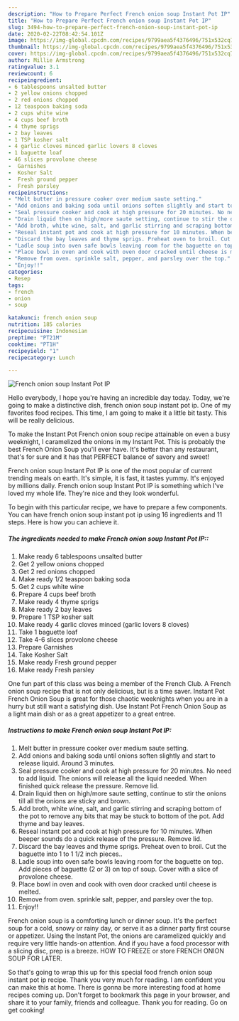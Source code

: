 ```yaml
---
description: "How to Prepare Perfect French onion soup Instant Pot IP"
title: "How to Prepare Perfect French onion soup Instant Pot IP"
slug: 3494-how-to-prepare-perfect-french-onion-soup-instant-pot-ip
date: 2020-02-22T08:42:54.101Z
image: https://img-global.cpcdn.com/recipes/9799aea5f4376496/751x532cq70/french-onion-soup-instant-pot-ip-recipe-main-photo.jpg
thumbnail: https://img-global.cpcdn.com/recipes/9799aea5f4376496/751x532cq70/french-onion-soup-instant-pot-ip-recipe-main-photo.jpg
cover: https://img-global.cpcdn.com/recipes/9799aea5f4376496/751x532cq70/french-onion-soup-instant-pot-ip-recipe-main-photo.jpg
author: Millie Armstrong
ratingvalue: 3.1
reviewcount: 6
recipeingredient:
- 6 tablespoons unsalted butter
- 2 yellow onions chopped
- 2 red onions chopped
- 12 teaspoon baking soda
- 2 cups white wine
- 4 cups beef broth
- 4 thyme sprigs
- 2 bay leaves
- 1 TSP kosher salt
- 4 garlic cloves minced garlic lovers 8 cloves
- 1 baguette loaf
- 46 slices provolone cheese
-  Garnishes
-  Kosher Salt
-  Fresh ground pepper
-  Fresh parsley
recipeinstructions:
- "Melt butter in pressure cooker over medium saute setting."
- "Add onions and baking soda until onions soften slightly and start to release liquid. Around 3 minutes."
- "Seal pressure cooker and cook at high pressure for 20 minutes. No need to add liquid. The onions will release all the liquid needed. When finished quick release the pressure. Remove lid."
- "Drain liquid then on high/more saute setting, continue to stir the onions till all the onions are sticky and brown."
- "Add broth, white wine, salt, and garlic stirring and scraping bottom of the pot to remove any bits that may be stuck to bottom of the pot. Add thyme and bay leaves."
- "Reseal instant pot and cook at high pressure for 10 minutes. When beeper sounds do a quick release of the pressure. Remove lid."
- "Discard the bay leaves and thyme sprigs. Preheat oven to broil. Cut the baguette into 1 to 1 1/2 inch pieces.."
- "Ladle soup into oven safe bowls leaving room for the baguette on top. Add pieces of baguette (2 or 3) on top of soup. Cover with a slice of provolone cheese."
- "Place bowl in oven and cook with oven door cracked until cheese is melted."
- "Remove from oven. sprinkle salt, pepper, and parsley over the top."
- "Enjoy!!"
categories:
- Resep
tags:
- french
- onion
- soup

katakunci: french onion soup
nutrition: 185 calories
recipecuisine: Indonesian
preptime: "PT21M"
cooktime: "PT1H"
recipeyield: "1"
recipecategory: Lunch

---
```



![French onion soup Instant Pot IP](https://img-global.cpcdn.com/recipes/9799aea5f4376496/751x532cq70/french-onion-soup-instant-pot-ip-recipe-main-photo.jpg)

Hello everybody, I hope you're having an incredible day today. Today, we're going to make a distinctive dish, french onion soup instant pot ip. One of my favorites food recipes. This time, I am going to make it a little bit tasty. This will be really delicious.

To make the Instant Pot French onion soup recipe attainable on even a busy weeknight, I caramelized the onions in my Instant Pot. This is probably the best French Onion Soup you&#39;ll ever have. It&#39;s better than any restaurant, that&#39;s for sure and it has that PERFECT balance of savory and sweet!

French onion soup Instant Pot IP is one of the most popular of current trending meals on earth. It's simple, it is fast, it tastes yummy. It's enjoyed by millions daily. French onion soup Instant Pot IP is something which I've loved my whole life. They're nice and they look wonderful.


To begin with this particular recipe, we have to prepare a few components. You can have french onion soup instant pot ip using 16 ingredients and 11 steps. Here is how you can achieve it.

##### The ingredients needed to make French onion soup Instant Pot IP::

1. Make ready 6 tablespoons unsalted butter
1. Get 2 yellow onions chopped
1. Get 2 red onions chopped
1. Make ready 1/2 teaspoon baking soda
1. Get 2 cups white wine
1. Prepare 4 cups beef broth
1. Make ready 4 thyme sprigs
1. Make ready 2 bay leaves
1. Prepare 1 TSP kosher salt
1. Make ready 4 garlic cloves minced (garlic lovers 8 cloves)
1. Take 1 baguette loaf
1. Take 4-6 slices provolone cheese
1. Prepare  Garnishes
1. Take  Kosher Salt
1. Make ready  Fresh ground pepper
1. Make ready  Fresh parsley


One fun part of this class was being a member of the French Club. A French onion soup recipe that is not only delicious, but is a time saver. Instant Pot French Onion Soup is great for those chaotic weeknights when you are in a hurry but still want a satisfying dish. Use Instant Pot French Onion Soup as a light main dish or as a great appetizer to a great entree. 

##### Instructions to make French onion soup Instant Pot IP:

1. Melt butter in pressure cooker over medium saute setting.
1. Add onions and baking soda until onions soften slightly and start to release liquid. Around 3 minutes.
1. Seal pressure cooker and cook at high pressure for 20 minutes. No need to add liquid. The onions will release all the liquid needed. When finished quick release the pressure. Remove lid.
1. Drain liquid then on high/more saute setting, continue to stir the onions till all the onions are sticky and brown.
1. Add broth, white wine, salt, and garlic stirring and scraping bottom of the pot to remove any bits that may be stuck to bottom of the pot. Add thyme and bay leaves.
1. Reseal instant pot and cook at high pressure for 10 minutes. When beeper sounds do a quick release of the pressure. Remove lid.
1. Discard the bay leaves and thyme sprigs. Preheat oven to broil. Cut the baguette into 1 to 1 1/2 inch pieces..
1. Ladle soup into oven safe bowls leaving room for the baguette on top. Add pieces of baguette (2 or 3) on top of soup. Cover with a slice of provolone cheese.
1. Place bowl in oven and cook with oven door cracked until cheese is melted.
1. Remove from oven. sprinkle salt, pepper, and parsley over the top.
1. Enjoy!!


French onion soup is a comforting lunch or dinner soup. It&#39;s the perfect soup for a cold, snowy or rainy day, or serve it as a dinner party first course or appetizer. Using the Instant Pot, the onions are caramelized quickly and require very little hands-on attention. And if you have a food processor with a slicing disc, prep is a breeze. HOW TO FREEZE or store FRENCH ONION SOUP FOR LATER. 

So that's going to wrap this up for this special food french onion soup instant pot ip recipe. Thank you very much for reading. I am confident you can make this at home. There is gonna be more interesting food at home recipes coming up. Don't forget to bookmark this page in your browser, and share it to your family, friends and colleague. Thank you for reading. Go on get cooking!
